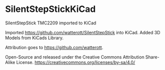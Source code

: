 # SilentStepStickKiCad
SilentStepStick TMC2209 imported to KiCad

Imported https://github.com/watterott/SilentStepStick into KiCad.
Added 3D Models from KiCads Library.

Attribution goes to https://github.com/watterott.

Open-Source and released under the Creative Commons Attribution Share-Alike License.
https://creativecommons.org/licenses/by-sa/4.0/
